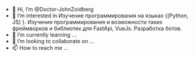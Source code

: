 - 👋 Hi, I’m @Doctor-JohnZoidberg
- 👀 I’m interested in Изучение программирования на языках {(Python, JS) }. Изучение программирования и возможности таких фреймворков и библиотек для FastApi, VueJs. Разработка ботов. 
- 🌱 I’m currently learning ...
- 💞️ I’m looking to collaborate on ...
- 📫 How to reach me ...

<!---
Doctor-JohnZoidberg/Doctor-JohnZoidberg is a ✨ special ✨ repository because its `README.md` (this file) appears on your GitHub profile.
You can click the Preview link to take a look at your changes.
--->
